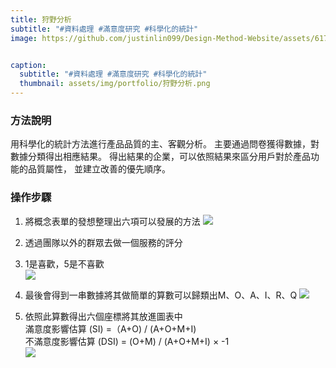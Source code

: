 ```yaml
---
title: 狩野分析
subtitle: "#資料處理 #滿意度研究 #科學化的統計"
image: https://github.com/justinlin099/Design-Method-Website/assets/61717681/f188faf3-cbe2-4ace-9423-09ddc8d51721


caption:
  subtitle: "#資料處理 #滿意度研究 #科學化的統計"
  thumbnail: assets/img/portfolio/狩野分析.png
---
```

### 方法說明
用科學化的統計方法進行產品品質的主、客觀分析。
主要通過問卷獲得數據，對數據分類得出相應結果。
得出結果的企業，可以依照結果來區分用戶對於產品功能的品質屬性，
並建立改善的優先順序。

### 操作步驟
1. 將概念表單的發想整理出六項可以發展的方法
<a href="https://github.com/justinlin099/Design-Method-Website/assets/61717681/1431126c-1223-4a3c-b67a-f010f8ada3e3"><img src="https://github.com/justinlin099/Design-Method-Website/assets/61717681/1431126c-1223-4a3c-b67a-f010f8ada3e3"  style="max-width:100%; height:auto;"></a>

2. 透過團隊以外的群眾去做一個服務的評分

3. 1是喜歡，5是不喜歡  
<a href="https://github.com/justinlin099/Design-Method-Website/assets/61717681/79567e08-e392-48e5-8c2a-5888caa828ed"><img src="https://github.com/justinlin099/Design-Method-Website/assets/61717681/79567e08-e392-48e5-8c2a-5888caa828ed"  style="max-width:100%; height:auto;"></a>

4. 最後會得到一串數據將其做簡單的算數可以歸類出M、O、A、I、R、Q
<a href="https://github.com/justinlin099/Design-Method-Website/assets/61717681/6754da7b-34cd-47bd-9214-2c90f947949f"><img src="https://github.com/justinlin099/Design-Method-Website/assets/61717681/6754da7b-34cd-47bd-9214-2c90f947949f"  style="max-width:100%; height:auto;"></a>

5. 依照此算數得出六個座標將其放進圖表中  
     滿意度影響估算 (SI) =（A+O) / (A+O+M+I)  
     不滿意度影響估算 (DSI) = (O+M) / (A+O+M+I) × -1  
<a href="https://github.com/justinlin099/Design-Method-Website/assets/61717681/6ca289a3-83df-4b9a-a93d-fcb022b23e29"><img src="https://github.com/justinlin099/Design-Method-Website/assets/61717681/6ca289a3-83df-4b9a-a93d-fcb022b23e29"  style="max-width:100%; height:auto;"></a>






